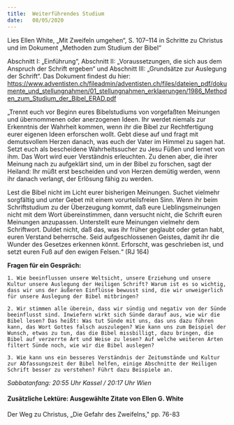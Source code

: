 ```yaml
---
title:  Weiterführendes Studium
date:   08/05/2020
---
```


Lies Ellen White, „Mit Zweifeln umgehen“, S. 107–114 in Schritte zu Christus und im Dokument „Methoden zum Studium der Bibel“

Abschnitt I: „Einführung“, Abschnitt II: „Voraussetzungen, die sich aus dem Anspruch der Schrift ergeben“ und Abschnitt III: „Grundsätze zur Auslegung der Schrift“. Das Dokument findest du hier: https://www.adventisten.ch/fileadmin/adventisten.ch/files/dateien_pdf/dokumente_und_stellungnahmen/01_stellungnahmen_erklaerungen/1986_Methoden_zum_Studium_der_Bibel_ERAD.pdf

„Trennt euch vor Beginn eures Bibelstudiums von vorgefaßten Meinungen und übernommenen oder anerzogenen Ideen. Ihr werdet niemals zur Erkenntnis der Wahrheit kommen, wenn ihr die Bibel zur Rechtfertigung eurer eigenen Ideen erforschen wollt. Gebt diese auf und fragt mit demutsvollem Herzen danach, was euch der Vater im Himmel zu sagen hat. Setzt euch als bescheidene Wahrheitssucher zu Jesu Füßen und lernet von ihm. Das Wort wird euer Verständnis erleuchten. Zu denen aber, die ihrer Meinung nach zu aufgeklärt sind, um in der Bibel zu forschen, sagt der Heiland: Ihr müßt erst bescheiden und von Herzen demütig werden, wenn ihr danach verlangt, der Erlösung fähig zu werden.

Lest die Bibel nicht im Licht eurer bisherigen Meinungen. Suchet vielmehr sorgfältig und unter Gebet mit einem vorurteilsfreien Sinn. Wenn ihr beim Schriftstudium zu der Überzeugung kommt, daß eure Lieblingsmeinungen nicht mit dem Wort übereinstimmen, dann versucht nicht, die Schrift euren Meinungen anzupassen. Unterstellt eure Meinungen vielmehr dem Schriftwort. Duldet nicht, daß das, was ihr früher geglaubt oder getan habt, euren Verstand beherrsche. Seid aufgeschlossenen Geistes, damit ihr die Wunder des Gesetzes erkennen könnt. Erforscht, was geschrieben ist, und setzt euren Fuß auf den ewigen Felsen.“ (RJ 164)

**Fragen für ein Gespräch:**

`1. Wie beeinflussen unsere Weltsicht, unsere Erziehung und unsere Kultur unsere Auslegung der Heiligen Schrift? Warum ist es so wichtig, dass wir uns der äußeren Einflüsse bewusst sind, die wir unweigerlich für unsere Auslegung der Bibel mitbringen?`

`2. Wir stimmen alle überein, dass wir sündig und negativ von der Sünde beeinflusst sind. Inwiefern wirkt sich Sünde darauf aus, wie wir die Bibel lesen? Das heißt: Was tut Sünde mit uns, das uns dazu führen kann, das Wort Gottes falsch auszulegen? Wie kann uns zum Beispiel der Wunsch, etwas zu tun, das die Bibel missbilligt, dazu bringen, die Bibel auf verzerrte Art und Weise zu lesen? Auf welche weiteren Arten filtert Sünde noch, wie wir die Bibel auslegen?`

`3. Wie kann uns ein besseres Verständnis der Zeitumstände und Kultur zur Abfassungszeit der Bibel helfen, einige Abschnitte der Heiligen Schrift besser zu verstehen? Führt dazu Beispiele an.`

_Sabbatanfang: 20:55 Uhr Kassel / 20:17 Uhr Wien_

#### Zusätzliche Lektüre: Ausgewählte Zitate von Ellen G. White

Der Weg zu Christus, „Die Gefahr des Zweifelns," pp. 76-83